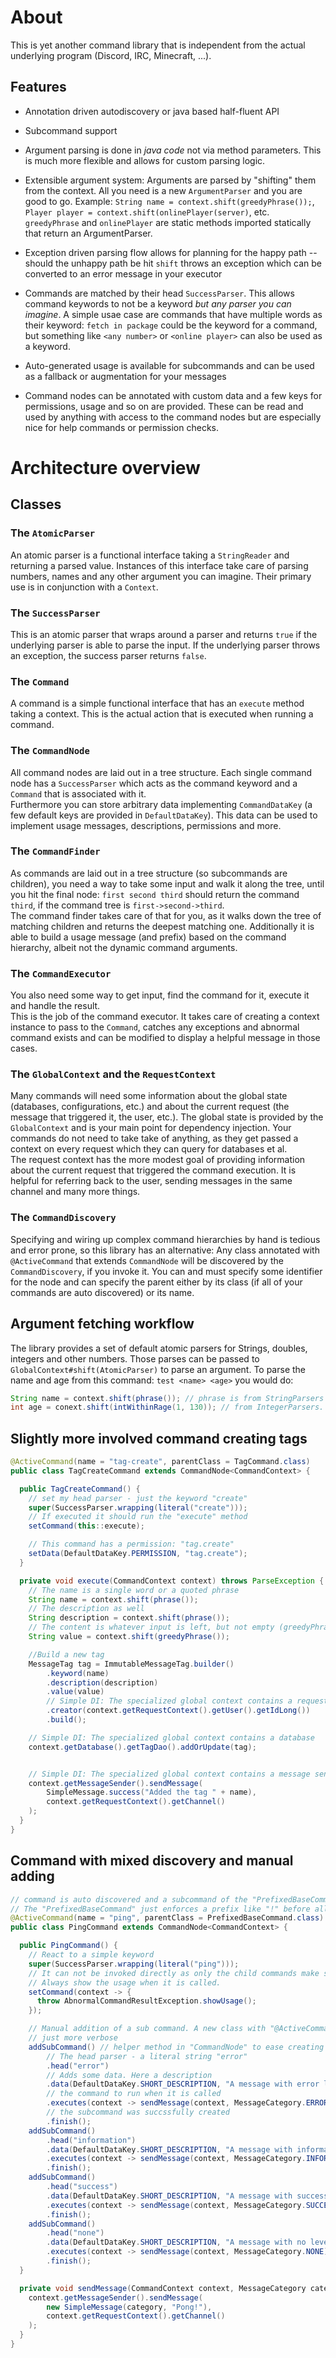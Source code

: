 # About

This is yet another command library that is independent from the actual underlying program (Discord, IRC, Minecraft, ...).

## Features

* Annotation driven autodiscovery or java based half-fluent API

* Subcommand support

* Argument parsing is done in *java code* not via method parameters. This is much more flexible and allows for custom parsing logic.

* Extensible argument system: Arguments are parsed by "shifting" them from the context. All you need is a new `ArgumentParser` and you are good to go. Example:
  `String name = context.shift(greedyPhrase());`, `Player player = context.shift(onlinePlayer(server)`, etc.  
  `greedyPhrase` and `onlinePlayer` are static methods imported statically that return an ArgumentParser.

* Exception driven parsing flow allows for planning for the happy path -- should the unhappy path be hit `shift` throws an exception 
  which can be converted to an error message in your executor

* Commands are matched by their head `SuccessParser`. This allows command keywords to not be a keyword *but any parser you can imagine*.
  A simple usae case are commands that have multiple words as their keyword: `fetch in package` could be the keyword for a command,
  but something like `<any number>` or `<online player>` can also be used as a keyword.

* Auto-generated usage is available for subcommands and can be used as a fallback or augmentation for your messages

* Command nodes can be annotated with custom data and a few keys for permissions, usage and so on are provided.
  These can be read and used by anything with access to the command nodes but are especially nice for help commands or permission checks.

# Architecture overview

## Classes

### The `AtomicParser`
An atomic parser is a functional interface taking a `StringReader` and returning a parsed value.
Instances of this interface take care of parsing numbers, names and any other argument you can imagine.
Their primary use is in conjunction with a `Context`.

### The `SuccessParser`
This is an atomic parser that wraps around a parser and returns `true` if the underlying parser is able to parse the input.
If the underlying parser throws an exception, the success parser returns `false`.

### The `Command`
A command is a simple functional interface that has an `execute` method taking a context.
This is the actual action that is executed when running a command.

### The `CommandNode`
All command nodes are laid out in a tree structure. Each single command node has a `SuccessParser` which acts as the command keyword and a
`Command` that is associated with it.  
Furthermore you can store arbitrary data implementing `CommandDataKey` (a few default keys are provided in `DefaultDataKey`).
This data can be used to implement usage messages, descriptions, permissions and more.

### The `CommandFinder`
As commands are laid out in a tree structure (so subcommands are children), you need a way to take some input and walk it along the tree, until you hit the final node:
`first second third` should return the command `third`, if the command tree is `first->second->third`.  
The command finder takes care of that for you, as it walks down the tree of matching children and returns the deepest matching one.
Additionally it is able to build a usage message (and prefix) based on the command hierarchy, albeit not the dynamic command arguments.

### The `CommandExecutor`
You also need some way to get input, find the command for it, execute it and handle the result.  
This is the job of the command executor. It takes care of creating a context instance to pass to the `Command`,
catches any exceptions and abnormal command exists and can be modified to display a helpful message in those cases.

### The `GlobalContext` and the `RequestContext`
Many commands will need some information about the global state (databases, configurations, etc.) and about the current request (the message that triggered it, the user, etc.).
The global state is provided by the `GlobalContext` and is your main point for dependency injection. Your commands do not need to take take of anything, as they get passed a context on every request which they can query for databases et al.  
The request context has the more modest goal of providing information about the current request that triggered the command execution.
It is helpful for referring back to the user, sending messages in the same channel and many more things.

### The `CommandDiscovery`
Specifying and wiring up complex command hierarchies by hand is tedious and error prone, so this library has an alternative:
Any class annotated with `@ActiveCommand` that extends `CommandNode` will be discovered by the `CommandDiscovery`, if you invoke it.
You can and must specify some identifier for the node and can specify the parent either by its class (if all of your commands are auto discovered) or its name.


## Argument fetching workflow
The library provides a set of default atomic parsers for Strings, doubles, integers and other numbers.
Those parses can be passed to `GlobalContext#shift(AtomicParser)` to parse an argument.
To parse the name and age from this command: `test <name> <age>` you would do:
```java
String name = context.shift(phrase()); // phrase is from StringParsers and parses an optionally quoted word
int age = conext.shift(intWithinRage(1, 130)); // from IntegerParsers. Throws an exception exiting the command if the integer is out of bounds or invalid
```

## Slightly more involved command creating tags
```java
@ActiveCommand(name = "tag-create", parentClass = TagCommand.class)
public class TagCreateCommand extends CommandNode<CommandContext> {

  public TagCreateCommand() {
    // set my head parser - just the keyword "create"
    super(SuccessParser.wrapping(literal("create")));
    // If executed it should run the "execute" method
    setCommand(this::execute);

    // This command has a permission: "tag.create"
    setData(DefaultDataKey.PERMISSION, "tag.create");
  }

  private void execute(CommandContext context) throws ParseException {
    // The name is a single word or a quoted phrase
    String name = context.shift(phrase());
    // The description as well
    String description = context.shift(phrase());
    // The content is whatever input is left, but not empty (greedyPhrase)
    String value = context.shift(greedyPhrase());

    //Build a new tag
    MessageTag tag = ImmutableMessageTag.builder()
        .keyword(name)
        .description(description)
        .value(value)
        // Simple DI: The specialized global context contains a request context with a user
        .creator(context.getRequestContext().getUser().getIdLong())
        .build();

    // Simple DI: The specialized global context contains a database
    context.getDatabase().getTagDao().addOrUpdate(tag);


    // Simple DI: The specialized global context contains a message sender
    context.getMessageSender().sendMessage(
        SimpleMessage.success("Added the tag " + name),
        context.getRequestContext().getChannel()
    );
  }
}
```

## Command with mixed discovery and manual adding
```java
// command is auto discovered and a subcommand of the "PrefixedBaseCommand"
// The "PrefixedBaseCommand" just enforces a prefix like "!" before all commands
@ActiveCommand(name = "ping", parentClass = PrefixedBaseCommand.class)
public class PingCommand extends CommandNode<CommandContext> {

  public PingCommand() {
    // React to a simple keyword
    super(SuccessParser.wrapping(literal("ping")));
    // It can not be invoked directly as only the child commands make sense.
    // Always show the usage when it is called.
    setCommand(context -> {
      throw AbnormalCommandResultException.showUsage();
    });

    // Manual addition of a sub command. A new class with "@ActiveCommand" would have worked, but is
    // just more verbose
    addSubCommand() // helper method in "CommandNode" to ease creating a subcommand
        // The head parser - a literal string "error"
        .head("error")
        // Adds some data. Here a description
        .data(DefaultDataKey.SHORT_DESCRIPTION, "A message with error level")
        // the command to run when it is called
        .executes(context -> sendMessage(context, MessageCategory.ERROR))
        // the subcommand was succssfully created
        .finish();
    addSubCommand()
        .head("information")
        .data(DefaultDataKey.SHORT_DESCRIPTION, "A message with information level")
        .executes(context -> sendMessage(context, MessageCategory.INFORMATION))
        .finish();
    addSubCommand()
        .head("success")
        .data(DefaultDataKey.SHORT_DESCRIPTION, "A message with success level")
        .executes(context -> sendMessage(context, MessageCategory.SUCCESS))
        .finish();
    addSubCommand()
        .head("none")
        .data(DefaultDataKey.SHORT_DESCRIPTION, "A message with no level")
        .executes(context -> sendMessage(context, MessageCategory.NONE))
        .finish();
  }

  private void sendMessage(CommandContext context, MessageCategory category) {
    context.getMessageSender().sendMessage(
        new SimpleMessage(category, "Pong!"),
        context.getRequestContext().getChannel()
    );
  }
}
```
